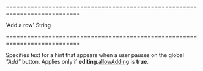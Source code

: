 <!--**
/*-------------------------------------------
    Auto-generated file. Do not modify.
-------------------------------------------

**-->
===========================================================================
<!--default-->'Add a row'<!--/default-->
<!--type-->String<!--/type-->
===========================================================================

<!--shortDescription-->
Specifies text for a hint that appears when a user pauses on the global *"Add"* button. Applies only if **editing**.[allowAdding]({basewidgetpath}/Configuration/editing/#allowAdding) is **true**.
<!--/shortDescription-->

<!--fullDescription-->

<!--/fullDescription-->